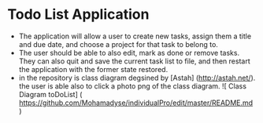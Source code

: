 # **Todo List Application** #
- The application will allow a user to create new
tasks, assign them a title and due date, and choose a project for that task to belong to. 
- The user should be able to also edit,
mark as done or remove tasks. They can also quit and save the current task list to file, and then
restart the application with the former state restored. 
- in the repository is class diagram degsined by [Astah] (http://astah.net/). the user is able also to click a photo png of the class diagram. ![ Class Diagram toDoList] ( https://github.com/Mohamadyse/individualPro/edit/master/README.md )
